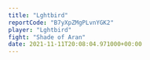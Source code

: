 ```yaml
---
title: "Lghtbird"
reportCode: "B7yXpZMgPLvnYGK2"
player: "Lghtbird"
fight: "Shade of Aran"
date: 2021-11-11T20:08:04.971000+00:00
---
```

